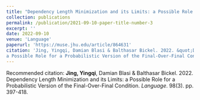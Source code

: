 ```yaml
---
title: "Dependency Length Minimization and its Limits: a Possible Role for a Probabilistic Version of the Final-Over-Final Condition"
collection: publications
permalink: /publication/2021-09-10-paper-title-number-3
excerpt: ''
date: 2022-09-10
venue: 'Language'
paperurl: 'https://muse.jhu.edu/article/864631'
citation: 'Jing, Yingqi, Damian Blasi & Balthasar Bickel. 2022. &quot;Dependency Length Minimization and its Limits:
a Possible Role for a Probabilistic Version of the Final-Over-Final Condition.&quot; <i>Language</i>. 98(3). pp. 397-418.'
---
```


Recommended citation: **Jing, Yingqi**, Damian Blasi & Balthasar Bickel. 2022. Dependency Length Minimization and its Limits:
a Possible Role for a Probabilistic Version of the Final-Over-Final Condition. *Language*. 98(3). pp. 397-418.

